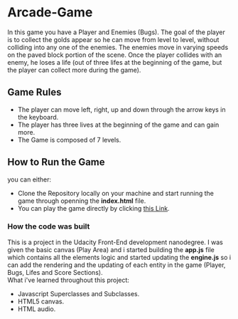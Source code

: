 # Arcade-Game
In this game you have a Player and Enemies (Bugs). The goal of the player is to collect the golds appear so he can move from level to level, without colliding into any one of the enemies. The enemies move in varying speeds on the paved block portion of the scene. Once the player collides with an enemy, he loses a life (out of three lifes at the beginning of the game, but the player can collect more during the game).

## Game Rules
- The player can move left, right, up and down through the arrow keys in the keyboard.
- The player has three lives at the beginning of the game and can gain more.
- The Game is composed of 7 levels.

## How to Run the Game
you can either:
- Clone the Repository locally on your machine and start running the game through openning the **index.html** file.
- You can play the game directly by clicking [this Link](https://nadamabrouk.github.io/Arcade-Game/).

### How the code was built
This is a project in the Udacity Front-End development nanodegree. 
I was given the basic canvas (Play Area) and i started building the **app.js** file which contains all the elements logic and started updating the **engine.js** so i can add the rendering and the updating of each entity in the game (Player, Bugs, Lifes and Score Sections).
<br /> What i've learned throughout this project:
- Javascript Superclasses and Subclasses.
- HTML5 canvas.
- HTML audio.
